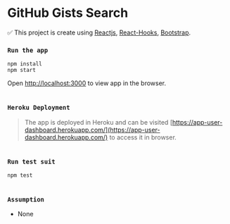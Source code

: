 # GitHub Gists Search

:white_check_mark: This project is create using [Reactjs](https://reactjs.org/docs/getting-started.html), [React-Hooks](https://reactjs.org/docs/hooks-intro.html), [Bootstrap](https://getbootstrap.com/docs/5.0/getting-started/introduction/).



### `Run the app`

```
npm install
npm start
```
Open [http://localhost:3000](http://localhost:3000) to view app in the browser.

#

### `Heroku Deployment`

> The app is deployed in Heroku and can be visited [https://app-user-dashboard.herokuapp.com/](https://app-user-dashboard.herokuapp.com/) to access it in browser.

#
### `Run test suit`
```
npm test
```

#
### `Assumption`
- None

